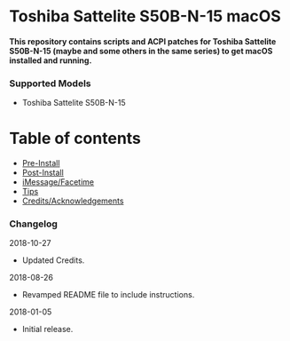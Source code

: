 # Toshiba Sattelite S50B-N-15 macOS
#### This repository contains scripts and ACPI patches for Toshiba Sattelite S50B-N-15 (maybe and some others in the same series) to get macOS installed and running.

### Supported Models
- Toshiba Sattelite S50B-N-15

# Table of contents
* [Pre-Install](Pre-Install.md)
* [Post-Install](Post-Install.md)
* [iMessage/Facetime](iMessage.md)
* [Tips](Tips.md)
* [Credits/Acknowledgements](Credits.md)

### Changelog

2018-10-27
- Updated Credits.

2018-08-26
- Revamped README file to include instructions.

2018-01-05
- Initial release.
